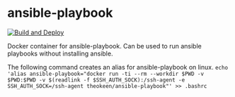 # ansible-playbook

[![Build and Deploy](https://github.com/TheoKeen/ansible-playbook/actions/workflows/docker-image.yml/badge.svg)](https://github.com/TheoKeen/ansible-playbook/actions/workflows/docker-image.yml)

Docker container for ansible-playbook.
Can be used to run ansible playbooks without installing ansible.

The following command creates an alias for ansible-playbook on linux.
`echo 'alias ansible-playbook="docker run -ti --rm --workdir $PWD -v $PWD:$PWD -v $(readlink -f $SSH_AUTH_SOCK):/ssh-agent -e SSH_AUTH_SOCK=/ssh-agent theokeen/ansible-playbook"' >> .bashrc`
